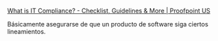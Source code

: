 [What is IT Compliance? - Checklist, Guidelines & More | Proofpoint US](https://www.proofpoint.com/us/threat-reference/it-compliance)

Básicamente asegurarse de que un producto de software siga ciertos lineamientos.
